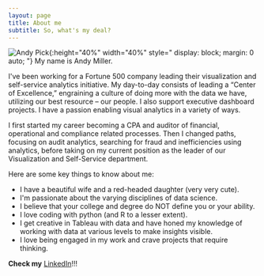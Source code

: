 ```yaml
---
layout: page
title: About me
subtitle: So, what's my deal?
---
```


![Andy Pick](/psuanm5030.github.io/img/profile-picture-768x1024.jpg){:height="40%" width="40%" style="
    display: block;
    margin: 0 auto;
"} My name is Andy Miller.  

I've been working for a Fortune 500 company leading their visualization and self-service analytics initiative.  My day-to-day consists of leading a “Center of Excellence,” engraining a culture of doing more with the data we have, utilizing our best resource – our people.  I also support executive dashboard projects.  I have a passion enabling visual analytics in a variety of ways.

I first started my career becoming a CPA and auditor of financial, operational and compliance related processes.  Then I changed paths, focusing on audit analytics, searching for fraud and inefficiencies using analytics, before taking on my current position as the leader of our Visualization and Self-Service department. 

Here are some key things to know about me: 

- I have a beautiful wife and a red-headed daughter (very very cute).
- I'm passionate about the varying disciplines of data science.
- I believe that your college and degree do NOT define you or your ability.
- I love coding with python (and R to a lesser extent).  
- I get creative in Tableau with data and have honed my knowledge of working with data at various levels to make insights visible.
- I love being engaged in my work and crave projects that require thinking.

**Check my** [LinkedIn](https://www.linkedin.com/in/andrewmiller09/)!!!